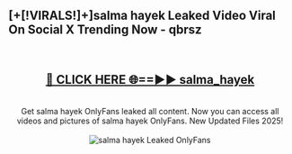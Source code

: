 <h2>[+[!VIRALS!]+]salma hayek Leaked Video Viral On Social X Trending Now - qbrsz</h2>
<br>
<div align="center">
<h2><a href="https://libra.edu.pl?salma_hayek" rel="nofollow">🔴 CLICK HERE 🌐==►► salma_hayek</a></h2>
<br>
Get salma hayek OnlyFans leaked all content. Now you can access all videos and pictures of salma hayek OnlyFans. New Updated Files 2025!
<br>
<br>
<a href="https://libra.edu.pl?salma_hayek" rel="nofollow" data-target="animated-image.originalLink"><img src="https://i.ibb.co.com/WyWwxjT/player-gif2.gif" alt="salma hayek Leaked OnlyFans" style="max-width: 100%; display: inline-block;" data-target="animated-image.originalImage"></a>
</div>
<br>